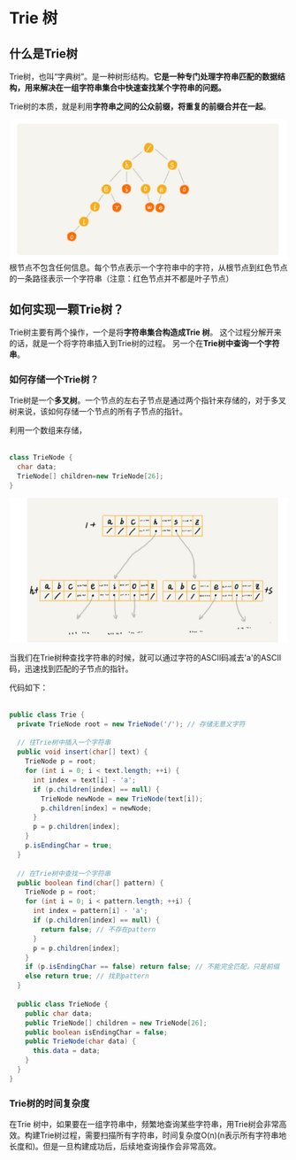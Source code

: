 # Trie 树

## 什么是Trie树

Trie树，也叫“字典树”。是一种树形结构。**它是一种专门处理字符串匹配的数据结构，用来解决在一组字符串集合中快速查找某个字符串的问题。**


Trie树的本质，就是利用**字符串之间的公众前缀，将重复的前缀合并在一起**。

![](images/2021-05-20-16-18-13.png)
根节点不包含任何信息。每个节点表示一个字符串中的字符，从根节点到红色节点的一条路径表示一个字符串（注意：红色节点并不都是叶子节点）




## 如何实现一颗Trie树？


Trie树主要有两个操作，一个是将**字符串集合构造成Trie 树**。 这个过程分解开来的话，就是一个将字符串插入到Trie树的过程。 另一个在**Trie树中查询一个字符串**。


### 如何存储一个Trie树？

Trie树是一个**多叉树**。一个节点的左右子节点是通过两个指针来存储的，对于多叉树来说，该如何存储一个节点的所有子节点的指针。

利用一个数组来存储，
```java

class TrieNode {
  char data;
  TrieNode[] children=new TrieNode[26];
}
```
![](images/2021-05-20-16-42-06.png)

当我们在Trie树种查找字符串的时候，就可以通过字符的ASCII码减去'a'的ASCII码，迅速找到匹配的子节点的指针。

代码如下：
```java

public class Trie {
  private TrieNode root = new TrieNode('/'); // 存储无意义字符

  // 往Trie树中插入一个字符串
  public void insert(char[] text) {
    TrieNode p = root;
    for (int i = 0; i < text.length; ++i) {
      int index = text[i] - 'a';
      if (p.children[index] == null) {
        TrieNode newNode = new TrieNode(text[i]);
        p.children[index] = newNode;
      }
      p = p.children[index];
    }
    p.isEndingChar = true;
  }

  // 在Trie树中查找一个字符串
  public boolean find(char[] pattern) {
    TrieNode p = root;
    for (int i = 0; i < pattern.length; ++i) {
      int index = pattern[i] - 'a';
      if (p.children[index] == null) {
        return false; // 不存在pattern
      }
      p = p.children[index];
    }
    if (p.isEndingChar == false) return false; // 不能完全匹配，只是前缀
    else return true; // 找到pattern
  }

  public class TrieNode {
    public char data;
    public TrieNode[] children = new TrieNode[26];
    public boolean isEndingChar = false;
    public TrieNode(char data) {
      this.data = data;
    }
  }
}
```


### Trie树的时间复杂度

在Trie 树中，如果要在一组字符串中，频繁地查询某些字符串，用Trie树会非常高效。构建Trie树过程，需要扫描所有字符串，时间复杂度O(n)(n表示所有字符串地长度和)。但是一旦构建成功后，后续地查询操作会非常高效。


